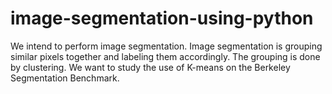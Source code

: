 # image-segmentation-using-python
We intend to perform image segmentation. Image segmentation is grouping similar pixels together and labeling them accordingly. The grouping is done by clustering. We want to study the use of K-means on the Berkeley Segmentation Benchmark.
